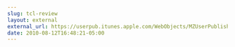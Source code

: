 ```yaml
---
slug: tcl-review
layout: external
external_url: https://userpub.itunes.apple.com/WebObjects/MZUserPublishing.woa/wa/addUserReview?id=341623264&type=Podcast
date: 2010-08-12T16:48:21-05:00
---
```

